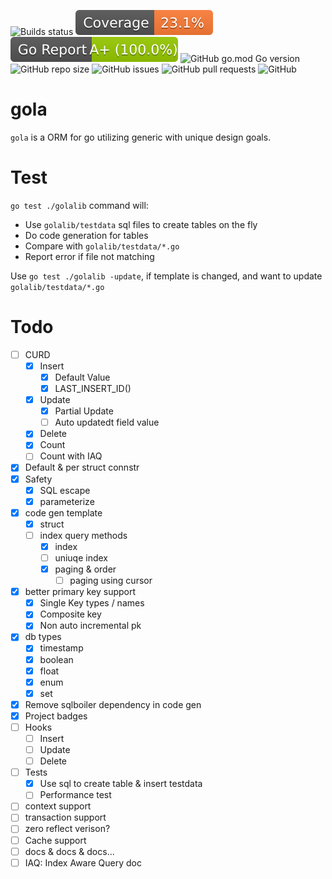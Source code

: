 ![Builds status](https://github.com/olachat/gola/actions/workflows/go.yml/badge.svg)
![Coverage](badges/coverage.svg)
![Go Report Card](badges/go-report-card.svg)
![GitHub go.mod Go version](https://img.shields.io/github/go-mod/go-version/olachat/gola)
![GitHub repo size](https://img.shields.io/github/repo-size/olachat/gola)
![GitHub issues](https://img.shields.io/github/issues-raw/olachat/gola)
![GitHub pull requests](https://img.shields.io/github/issues-pr/olachat/gola)
![GitHub](https://img.shields.io/github/license/olachat/gola)

# gola

`gola` is a ORM for go utilizing generic with unique design goals.

# Test

`go test ./golalib` command will:

- Use `golalib/testdata` sql files to create tables on the fly
- Do code generation for tables
- Compare with `golalib/testdata/*.go`
- Report error if file not matching

Use `go test ./golalib -update`, if template is changed, and want to update `golalib/testdata/*.go`

# Todo

- [ ] CURD
  - [x] Insert
    - [x] Default Value
    - [x] LAST_INSERT_ID()
  - [x] Update
    - [x] Partial Update
    - [ ] Auto updatedt field value
  - [x] Delete
  - [x] Count
  - [ ] Count with IAQ
- [x] Default & per struct connstr
- [x] Safety
  - [x] SQL escape
  - [x] parameterize
- [x] code gen template
  - [x] struct
  - [ ] index query methods
    - [x] index
    - [ ] uniuqe index
    - [x] paging & order
      - [ ] paging using cursor
- [x] better primary key support
  - [x] Single Key types / names
  - [x] Composite key
  - [x] Non auto incremental pk
- [x] db types
  - [x] timestamp
  - [x] boolean
  - [x] float
  - [x] enum
  - [x] set
- [x] Remove sqlboiler dependency in code gen
- [x] Project badges
- [ ] Hooks
  - [ ] Insert
  - [ ] Update
  - [ ] Delete
- [ ] Tests
  - [x] Use sql to create table & insert testdata
  - [ ] Performance test
- [ ] context support
- [ ] transaction support
- [ ] zero reflect verison?
- [ ] Cache support
- [ ] docs & docs & docs...
- [ ] IAQ: Index Aware Query doc
